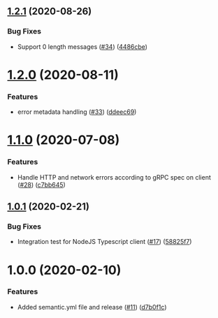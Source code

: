 ## [1.2.1](https://github.com/Gusto/grpc-web-ruby/compare/v1.2.0...v1.2.1) (2020-08-26)


### Bug Fixes

* Support 0 length messages ([#34](https://github.com/Gusto/grpc-web-ruby/issues/34)) ([4486cbe](https://github.com/Gusto/grpc-web-ruby/commit/4486cbedd25e6398b879427020479c96d71f9780))

# [1.2.0](https://github.com/Gusto/grpc-web-ruby/compare/v1.1.0...v1.2.0) (2020-08-11)


### Features

* error metadata handling ([#33](https://github.com/Gusto/grpc-web-ruby/issues/33)) ([ddeec69](https://github.com/Gusto/grpc-web-ruby/commit/ddeec69cbc84e46d53d47d3b52b78622d77349ba))

# [1.1.0](https://github.com/Gusto/grpc-web-ruby/compare/v1.0.1...v1.1.0) (2020-07-08)


### Features

* Handle HTTP and network errors according to gRPC spec on client ([#28](https://github.com/Gusto/grpc-web-ruby/issues/28)) ([c7bb645](https://github.com/Gusto/grpc-web-ruby/commit/c7bb64529ad53387401a60bc0e19ebb8fd101ac6))

## [1.0.1](https://github.com/Gusto/grpc-web-ruby/compare/v1.0.0...v1.0.1) (2020-02-21)


### Bug Fixes

* Integration test for NodeJS Typescript client ([#17](https://github.com/Gusto/grpc-web-ruby/issues/17)) ([58825f7](https://github.com/Gusto/grpc-web-ruby/commit/58825f7f1395f00ab9253332639fe5c67648d805))

# 1.0.0 (2020-02-10)


### Features

* Added semantic.yml file and release ([#11](https://github.com/Gusto/grpc-web-ruby/issues/11)) ([d7b0f1c](https://github.com/Gusto/grpc-web-ruby/commit/d7b0f1cc62ef88121fee987083f75c3af3604f3e))
